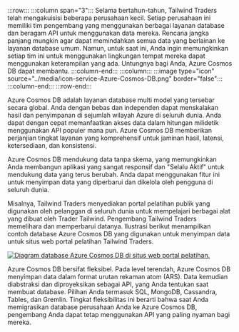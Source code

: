 :::row:::
  :::column span="3":::
Selama bertahun-tahun, Tailwind Traders telah mengakuisisi beberapa perusahaan kecil. Setiap perusahaan ini memiliki tim pengembang yang menggunakan berbagai layanan database dan beragam API untuk menggunakan data mereka. Rencana jangka panjang mungkin agar dapat memindahkan semua data yang berlainan ke layanan database umum. Namun, untuk saat ini, Anda ingin memungkinkan setiap tim ini untuk menggunakan lingkungan tempat mereka dapat menggunakan keterampilan yang ada. Untungnya bagi Anda, Azure Cosmos DB dapat membantu.
  :::column-end:::
  :::column:::
    :::image type="icon" source="../media/icon-service-Azure-Cosmos-DB.png" border="false":::
  :::column-end:::
:::row-end:::

Azure Cosmos DB adalah layanan database multi model yang tersebar secara global. Anda dengan bebas dan independen dapat menskalakan hasil dan penyimpanan di sejumlah wilayah Azure di seluruh dunia. Anda dapat dengan cepat memanfaatkan akses data dalam hitungan milidetik menggunakan API populer mana pun. Azure Cosmos DB memberikan perjanjian tingkat layanan yang komprehensif untuk jaminan hasil, latensi, ketersediaan, dan konsistensi.  

Azure Cosmos DB mendukung data tanpa skema, yang memungkinkan Anda membangun aplikasi yang sangat responsif dan "Selalu Aktif" untuk mendukung data yang terus berubah. Anda dapat menggunakan fitur ini untuk menyimpan data yang diperbarui dan dikelola oleh pengguna di seluruh dunia.

Misalnya, Tailwind Traders menyediakan portal pelatihan publik yang digunakan oleh pelanggan di seluruh dunia untuk mempelajari berbagai alat yang dibuat oleh Trader Tailwind. Pengembang Tailwind Traders memelihara dan memperbarui datanya. Ilustrasi berikut menampilkan contoh database Azure Cosmos DB yang digunakan untuk menyimpan data untuk situs web portal pelatihan Tailwind Traders.

[![Diagram database Azure Cosmos DB di situs web portal pelatihan.](../media/azure-cosmos-db.png)](../media/azure-cosmos-db-expanded.png#lightbox)

Azure Cosmos DB bersifat fleksibel. Pada level terendah, Azure Cosmos DB menyimpan data dalam format urutan rekaman atom (ARS). Data kemudian diabstraksi dan diproyeksikan sebagai API, yang Anda tentukan saat membuat database. Pilihan Anda termasuk SQL, MongoDB, Cassandra, Tables, dan Gremlin. Tingkat fleksibilitas ini berarti bahwa saat Anda memigrasikan database perusahaan Anda ke Azure Cosmos DB, pengembang Anda dapat tetap menggunakan API yang paling nyaman bagi mereka.
